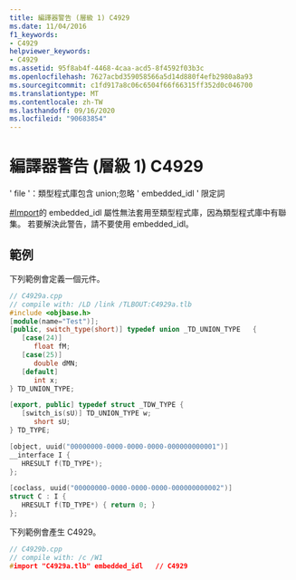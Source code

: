 ```yaml
---
title: 編譯器警告 (層級 1) C4929
ms.date: 11/04/2016
f1_keywords:
- C4929
helpviewer_keywords:
- C4929
ms.assetid: 95f8ab4f-4468-4caa-acd5-8f4592f03b3c
ms.openlocfilehash: 7627acbd359058566a5d14d880f4efb2980a8a93
ms.sourcegitcommit: c1fd917a8c06c6504f66f66315ff352d0c046700
ms.translationtype: MT
ms.contentlocale: zh-TW
ms.lasthandoff: 09/16/2020
ms.locfileid: "90683854"
---
```

# <a name="compiler-warning-level-1-c4929"></a>編譯器警告 (層級 1) C4929

' file '：類型程式庫包含 union;忽略 ' embedded_idl ' 限定詞

[#Import](../../preprocessor/hash-import-directive-cpp.md)的 embedded_idl 屬性無法套用至類型程式庫，因為類型程式庫中有聯集。 若要解決此警告，請不要使用 embedded_idl。

## <a name="examples"></a>範例

下列範例會定義一個元件。

```cpp
// C4929a.cpp
// compile with: /LD /link /TLBOUT:C4929a.tlb
#include <objbase.h>
[module(name="Test")];
[public, switch_type(short)] typedef union _TD_UNION_TYPE   {
   [case(24)]
      float fM;
   [case(25)]
      double dMN;
   [default]
      int x;
} TD_UNION_TYPE;

[export, public] typedef struct _TDW_TYPE {
   [switch_is(sU)] TD_UNION_TYPE w;
      short sU;
} TD_TYPE;

[object, uuid("00000000-0000-0000-0000-000000000001")]
__interface I {
   HRESULT f(TD_TYPE*);
};

[coclass, uuid("00000000-0000-0000-0000-000000000002")]
struct C : I {
   HRESULT f(TD_TYPE*) { return 0; }
};
```

下列範例會產生 C4929。

```cpp
// C4929b.cpp
// compile with: /c /W1
#import "C4929a.tlb" embedded_idl   // C4929
```
